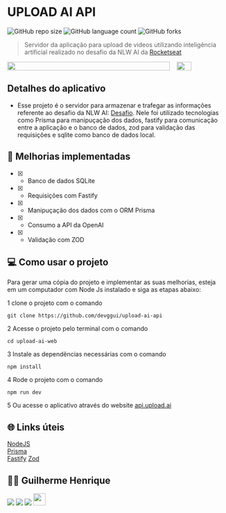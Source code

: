 # UPLOAD AI API

![GitHub repo size](https://img.shields.io/github/repo-size/devggui/upload-ai-api)
![GitHub language count](https://img.shields.io/github/languages/count/devggui/upload-ai-api)
![GitHub forks](https://img.shields.io/github/forks/devggui/upload-ai-api)


> Servidor da aplicação para upload de videos utilizando inteligência artificial realizado no desafio da NLW AI da [Rocketseat](app.rocketseat.com.br)

<div style="width:100%; display:flex; align-items:center; gap:16px">
<img src="./public/preview/desktop-preview.png" width="100%">
<img src="./public/preview/mobile-preview.png" width="30%">
</div>

## Detalhes do aplicativo

- Esse projeto é o servidor para armazenar e trafegar as informações referente ao desafio da NLW AI: [Desafio](https://github.com/devggui/upload-ai-web).
Nele foi utilizado tecnologias como Prisma para manipuçação dos dados, fastify para comunicação entre a aplicação e o banco de dados, zod para validação das requisições e sqlite como banco de dados local.


## 🚀 Melhorias implementadas
- [x] - Banco de dados SQLite
- [x] - Requisições com Fastify
- [x] - Manipuçação dos dados com o ORM Prisma 
- [x] - Consumo a API da OpenAI
- [x] - Validação com ZOD

## 💻 Como usar o projeto
Para gerar uma cópia do projeto e implementar as suas melhorias, esteja em um computador com Node Js instalado e siga as etapas abaixo:

1  clone o projeto com o comando 
```
git clone https://github.com/devggui/upload-ai-api
``` 
2  Acesse o projeto pelo terminal com o comando 
```
cd upload-ai-web
```  
3  Instale as dependências necessárias com o comando
```
npm install
```
4  Rode o projeto com o comando
```
npm run dev
``` 
5  Ou acesse o aplicativo através do website [api.upload.ai]() 


## 🌐 Links úteis
[NodeJS](https://nodejs.org/en/download)  
[Prisma](https://www.prisma.io)  
[Fastify](https://fastify.dev)
[Zod](https://zod.dev)

## 🧑‍💻 Guilherme Henrique

[<img src="https://img.shields.io/badge/linkedin-%230077B5.svg?&style=for-the-badge&logo=linkedin&logoColor=white" />](https://www.linkedin.com/in/devggui)
[<img src=" https://img.shields.io/badge/GitHub-100000?style=for-the-badge&logo=github&logoColor=white" />](https://gthub.com/devggui)
[<img src="https://img.shields.io/badge/WhatsApp-25D366?style=for-the-badge&logo=whatsapp&logoColor=white"/>](http://wa.me/5514998619263)
[<img src="https://img.shields.io/website-up-down-green-red/http/shields.io.svg" height="28" />](https://devggui.netlify.app)
